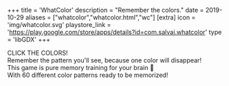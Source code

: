 +++
title = 'WhatColor'
description = "Remember the colors."
date = 2019-10-29
aliases = ["whatcolor","whatcolor.html","wc"]
[extra]
icon = 'img/whatcolor.svg'
playstore_link = 'https://play.google.com/store/apps/details?id=com.salvai.whatcolor'
type = 'libGDX'
+++

CLICK THE COLORS!  
Remember the pattern you'll see, because one color will disappear!  
This game is pure memory training for your brain 🧠  
With 60 different color patterns ready to be memorized!